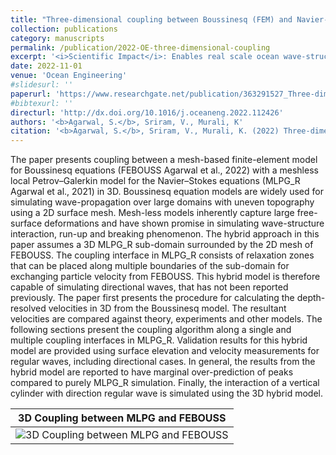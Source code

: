```yaml
---
title: "Three-dimensional coupling between Boussinesq (FEM) and Navier-Stokes (particle based) models for wave structure interaction"
collection: publications
category: manuscripts
permalink: /publication/2022-OE-three-dimensional-coupling
excerpt: '<i>Scientific Impact</i>: Enables real scale ocean wave-structure interaction simulations using particle-based methods. First hybrid model presenting 3D coupling between mesh-based potential and particle-based viscous free-surface flow models. Numerical investigation of fluid-fluid coupling. Validation against experiments'
date: 2022-11-01
venue: 'Ocean Engineering'
#slidesurl: ''
paperurl: 'https://www.researchgate.net/publication/363291527_Three-dimensional_coupling_between_Boussinesq_FEM_and_Navier-Stokes_particle_based_models_for_wave_structure_interaction'
#bibtexurl: ''
directurl: 'http://dx.doi.org/10.1016/j.oceaneng.2022.112426'
authors: '<b>Agarwal, S.</b>, Sriram, V., Murali, K'
citation: '<b>Agarwal, S.</b>, Sriram, V., Murali, K. (2022) Three-dimensional coupling between Boussinesq (FEM) and Navier-Stokes (particle based) models for wave structure interaction. Ocean Engineering 263, 112426'
---
```


The paper presents coupling between a mesh-based finite-element model for Boussinesq equations (FEBOUSS Agarwal et al., 2022) with a meshless local Petrov–Galerkin model for the Navier–Stokes equations (MLPG_R Agarwal et al., 2021) in 3D. Boussinesq equation models are widely used for simulating wave-propagation over large domains with uneven topography using a 2D surface mesh. Mesh-less models inherently capture large free-surface deformations and have shown promise in simulating wave-structure interaction, run-up and breaking phenomenon. The hybrid approach in this paper assumes a 3D MLPG_R sub-domain surrounded by the 2D mesh of FEBOUSS. The coupling interface in MLPG_R consists of relaxation zones that can be placed along multiple boundaries of the sub-domain for exchanging particle velocity from FEBOUSS. This hybrid model is therefore capable of simulating directional waves, that has not been reported previously. The paper first presents the procedure for calculating the depth-resolved velocities in 3D from the Boussinesq model. The resultant velocities are compared against theory, experiments and other models. The following sections present the coupling algorithm along a single and multiple coupling interfaces in MLPG_R. Validation results for this hybrid model are provided using surface elevation and velocity measurements for regular waves, including directional cases. In general, the results from the hybrid model are reported to have marginal over-prediction of peaks compared to purely MLPG_R simulation. Finally, the interaction of a vertical cylinder with direction regular wave is simulated using the 3D hybrid model.

| 3D Coupling between MLPG and FEBOUSS |
| --- |
| ![3D Coupling between MLPG and FEBOUSS](../files/project_bqml_base_test.gif) |